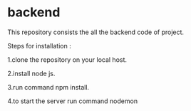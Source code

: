 # backend
This repository consists the all the backend code of project.

Steps for installation :

1.clone the repository on your local host.

2.install node js.

3.run command npm install.

4.to start the server run command nodemon
